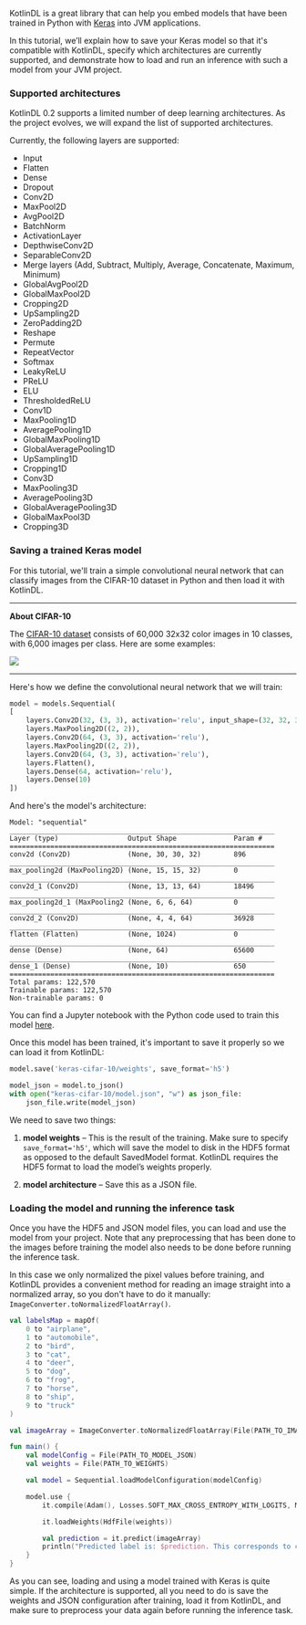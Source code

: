 KotlinDL is a great library that can help you embed models that have been trained in Python with [Keras](https://keras.io) into JVM applications.

In this tutorial, we’ll explain how to save your Keras model so that it's compatible with KotlinDL, 
specify which architectures are currently supported, and demonstrate how to load and run an inference with such a model from your JVM project. 
  
### Supported architectures
KotlinDL 0.2 supports a limited number of deep learning architectures. As the project evolves, we will expand the list of supported architectures.

Currently, the following layers are supported: 
- Input
- Flatten
- Dense
- Dropout
- Conv2D
- MaxPool2D
- AvgPool2D  
- BatchNorm
- ActivationLayer
- DepthwiseConv2D
- SeparableConv2D
- Merge layers (Add, Subtract, Multiply, Average, Concatenate, Maximum, Minimum)
- GlobalAvgPool2D
- GlobalMaxPool2D
- Cropping2D 
- UpSampling2D
- ZeroPadding2D
- Reshape
- Permute
- RepeatVector
- Softmax   
- LeakyReLU   
- PReLU   
- ELU 
- ThresholdedReLU 
- Conv1D  
- MaxPooling1D  
- AveragePooling1D  
- GlobalMaxPooling1D  
- GlobalAveragePooling1D
- UpSampling1D
- Cropping1D
- Conv3D  
- MaxPooling3D  
- AveragePooling3D  
- GlobalAveragePooling3D
- GlobalMaxPool3D
- Cropping3D

### Saving a trained Keras model 
For this tutorial, we'll train a simple convolutional neural network that can classify images 
from the CIFAR-10 dataset in Python and then load it with KotlinDL.

---
**About CIFAR-10**

The [CIFAR-10 dataset](https://www.cs.toronto.edu/~kriz/cifar.html) consists of 60,000 32x32 color images in 10 classes, with 6,000 images per class. 
Here are some examples: 

![](images/cifar.png)

--- 
 
Here's how we define the convolutional neural network that we will train: 
```python
model = models.Sequential(
[
    layers.Conv2D(32, (3, 3), activation='relu', input_shape=(32, 32, 3)),
    layers.MaxPooling2D((2, 2)),
    layers.Conv2D(64, (3, 3), activation='relu'),
    layers.MaxPooling2D((2, 2)), 
    layers.Conv2D(64, (3, 3), activation='relu'),
    layers.Flatten(),
    layers.Dense(64, activation='relu'),
    layers.Dense(10)
])
```

And here's the model's architecture:

```
Model: "sequential"
_________________________________________________________________
Layer (type)                 Output Shape              Param #   
=================================================================
conv2d (Conv2D)              (None, 30, 30, 32)        896       
_________________________________________________________________
max_pooling2d (MaxPooling2D) (None, 15, 15, 32)        0         
_________________________________________________________________
conv2d_1 (Conv2D)            (None, 13, 13, 64)        18496     
_________________________________________________________________
max_pooling2d_1 (MaxPooling2 (None, 6, 6, 64)          0         
_________________________________________________________________
conv2d_2 (Conv2D)            (None, 4, 4, 64)          36928     
_________________________________________________________________
flatten (Flatten)            (None, 1024)              0         
_________________________________________________________________
dense (Dense)                (None, 64)                65600     
_________________________________________________________________
dense_1 (Dense)              (None, 10)                650       
=================================================================
Total params: 122,570
Trainable params: 122,570
Non-trainable params: 0
```

You can find a Jupyter notebook with the Python code used to train this model [here](CIFAR-10.ipynb). 

Once this model has been trained, it's important to save it properly so we can load it from KotlinDL:
```python
model.save('keras-cifar-10/weights', save_format='h5')

model_json = model.to_json()
with open("keras-cifar-10/model.json", "w") as json_file:
    json_file.write(model_json)
```

We need to save two things:
1) **model weights** – This is the result of the training. Make sure to specify `save_format='h5'`, which will save the model to disk in the HDF5 format as opposed to the default SavedModel format. 
KotlinDL requires the HDF5 format to load the model’s weights properly.

2) **model architecture** – Save this as a JSON file. 

### Loading the model and running the inference task
Once you have the HDF5 and JSON model files, you can load and use the model from your project. 
Note that any preprocessing that has been done to the images before training the model also needs to be done before running the inference task.

In this case we only normalized the pixel values before training, 
and KotlinDL provides a convenient method for reading an image straight into a normalized array, 
so you don't have to do it manually:  `ImageConverter.toNormalizedFloatArray()`. 

```kotlin
val labelsMap = mapOf(
    0 to "airplane",
    1 to "automobile",
    2 to "bird",
    3 to "cat",
    4 to "deer",
    5 to "dog",
    6 to "frog",
    7 to "horse",
    8 to "ship",
    9 to "truck"
)

val imageArray = ImageConverter.toNormalizedFloatArray(File(PATH_TO_IMAGE))

fun main() {
    val modelConfig = File(PATH_TO_MODEL_JSON)
    val weights = File(PATH_TO_WEIGHTS)

    val model = Sequential.loadModelConfiguration(modelConfig)

    model.use {
        it.compile(Adam(), Losses.SOFT_MAX_CROSS_ENTROPY_WITH_LOGITS, Metrics.ACCURACY)

        it.loadWeights(HdfFile(weights))

        val prediction = it.predict(imageArray)
        println("Predicted label is: $prediction. This corresponds to class ${labelsMap[prediction]}.")
    }
}
```

As you can see, loading and using a model trained with Keras is quite simple. 
If the architecture is supported, all you need to do is save the weights and JSON configuration after training, 
load it from KotlinDL, and make sure to preprocess your data again before running the inference task.



  
